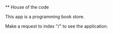 ** House of the code

This app is a programming book store.

Make a request to index "/" to see the application.